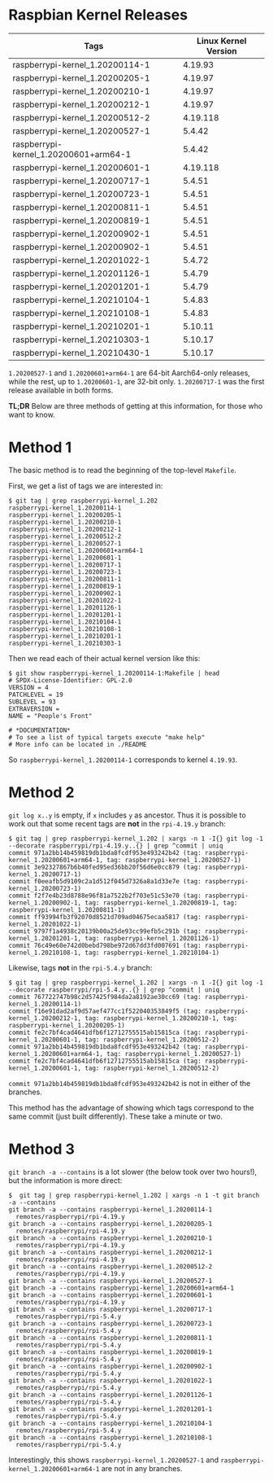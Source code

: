# Raspbian Kernel Releases

| Tags | Linux Kernel Version |
| ---  | --- |
| raspberrypi-kernel_1.20200114-1       | 4.19.93 |
| raspberrypi-kernel_1.20200205-1       | 4.19.97 |
| raspberrypi-kernel_1.20200210-1       | 4.19.97 |
| raspberrypi-kernel_1.20200212-1       | 4.19.97 |
| raspberrypi-kernel_1.20200512-2       | 4.19.118 |
| raspberrypi-kernel_1.20200527-1       | 5.4.42 |
| raspberrypi-kernel_1.20200601+arm64-1 | 5.4.42 |
| raspberrypi-kernel_1.20200601-1       | 4.19.118 |
| raspberrypi-kernel_1.20200717-1       | 5.4.51 |
| raspberrypi-kernel_1.20200723-1       | 5.4.51 |
| raspberrypi-kernel_1.20200811-1       | 5.4.51 |
| raspberrypi-kernel_1.20200819-1       | 5.4.51 |
| raspberrypi-kernel_1.20200902-1       | 5.4.51 |
| raspberrypi-kernel_1.20200902-1       | 5.4.51 |
| raspberrypi-kernel_1.20201022-1       | 5.4.72 |
| raspberrypi-kernel_1.20201126-1       | 5.4.79 |
| raspberrypi-kernel_1.20201201-1       | 5.4.79 |
| raspberrypi-kernel_1.20210104-1       | 5.4.83 |
| raspberrypi-kernel_1.20210108-1       | 5.4.83 |
| raspberrypi-kernel_1.20210201-1       | 5.10.11 |
| raspberrypi-kernel_1.20210303-1       | 5.10.17 |
| raspberrypi-kernel_1.20210430-1       | 5.10.17 |

`1.20200527-1` and `1.20200601+arm64-1` are 64-bit Aarch64-only releases, while the rest, up to `1.20200601-1`, are 32-bit only.
`1.20200717-1` was the first release available in both forms.

**TL;DR** Below are three methods of getting at this information, for those who want to know.

# Method 1

The basic method is to read the beginning of the top-level `Makefile`.

First, we get a list of tags we are interested in:

```
$ git tag | grep raspberrypi-kernel_1.202
raspberrypi-kernel_1.20200114-1
raspberrypi-kernel_1.20200205-1
raspberrypi-kernel_1.20200210-1
raspberrypi-kernel_1.20200212-1
raspberrypi-kernel_1.20200512-2
raspberrypi-kernel_1.20200527-1
raspberrypi-kernel_1.20200601+arm64-1
raspberrypi-kernel_1.20200601-1
raspberrypi-kernel_1.20200717-1
raspberrypi-kernel_1.20200723-1
raspberrypi-kernel_1.20200811-1
raspberrypi-kernel_1.20200819-1
raspberrypi-kernel_1.20200902-1
raspberrypi-kernel_1.20201022-1
raspberrypi-kernel_1.20201126-1
raspberrypi-kernel_1.20201201-1
raspberrypi-kernel_1.20210104-1
raspberrypi-kernel_1.20210108-1
raspberrypi-kernel_1.20210201-1
raspberrypi-kernel_1.20210303-1
```

Then we read each of their actual kernel version like this:

```
$ git show raspberrypi-kernel_1.20200114-1:Makefile | head
# SPDX-License-Identifier: GPL-2.0
VERSION = 4
PATCHLEVEL = 19
SUBLEVEL = 93
EXTRAVERSION =
NAME = "People's Front"

# *DOCUMENTATION*
# To see a list of typical targets execute "make help"
# More info can be located in ./README
```

So `raspberrypi-kernel_1.20200114-1` corresponds to kernel `4.19.93`.

# Method 2

`git log x..y` is empty, if `x` includes `y` as ancestor. Thus it is possible to work out that some recent tags are **not** in the `rpi-4.19.y` branch:

```
$ git tag | grep raspberrypi-kernel_1.202 | xargs -n 1 -I{} git log -1 --decorate raspberrypi/rpi-4.19.y..{} | grep ^commit | uniq
commit 971a2bb14b459819db1bda8fcdf953e493242b42 (tag: raspberrypi-kernel_1.20200601+arm64-1, tag: raspberrypi-kernel_1.20200527-1)
commit 3e92327867b6b40fed95ed36bb20f56d6e0cc879 (tag: raspberrypi-kernel_1.20200717-1)
commit f0eeafb5d9109c2a1d512f045d7326a8a1d33e7e (tag: raspberrypi-kernel_1.20200723-1)
commit f2f7e4b23d8788e96f81a7522b2f703e51c53e70 (tag: raspberrypi-kernel_1.20200902-1, tag: raspberrypi-kernel_1.20200819-1, tag: raspberrypi-kernel_1.20200811-1)
commit ff93994fb3f92070d8521d709ad04675ecaa5817 (tag: raspberrypi-kernel_1.20201022-1)
commit 9797f1a4938c20139b00a25de93cc99efb5c291b (tag: raspberrypi-kernel_1.20201201-1, tag: raspberrypi-kernel_1.20201126-1)
commit 76c49e60e742d0bebd798be972d67dd3fd007691 (tag: raspberrypi-kernel_1.20210108-1, tag: raspberrypi-kernel_1.20210104-1)
```

Likewise, tags **not** in the `rpi-5.4.y` branch:

```
$ git tag | grep raspberrypi-kernel_1.202 | xargs -n 1 -I{} git log -1 --decorate raspberrypi/rpi-5.4.y..{} | grep ^commit | uniq
commit 767722747b98c2d57425f984da2a8192ae30cc69 (tag: raspberrypi-kernel_1.20200114-1)
commit f16e91dad2af9d57aef477cc1f522040353849f5 (tag: raspberrypi-kernel_1.20200212-1, tag: raspberrypi-kernel_1.20200210-1, tag: raspberrypi-kernel_1.20200205-1)
commit fe2c7bf4cad4641dfb6f12712755515ab15815ca (tag: raspberrypi-kernel_1.20200601-1, tag: raspberrypi-kernel_1.20200512-2)
commit 971a2bb14b459819db1bda8fcdf953e493242b42 (tag: raspberrypi-kernel_1.20200601+arm64-1, tag: raspberrypi-kernel_1.20200527-1)
commit fe2c7bf4cad4641dfb6f12712755515ab15815ca (tag: raspberrypi-kernel_1.20200601-1, tag: raspberrypi-kernel_1.20200512-2)
```

`commit 971a2bb14b459819db1bda8fcdf953e493242b42` is not in either of the branches.

This method has the advantage of showing which tags correspond to the same commit (just built differently). These take a minute or two.

# Method 3

`git branch -a --contains` is a lot slower (the below took over two hours!), but the information is more direct:

```
$  git tag | grep raspberrypi-kernel_1.202 | xargs -n 1 -t git branch -a --contains
git branch -a --contains raspberrypi-kernel_1.20200114-1 
  remotes/raspberrypi/rpi-4.19.y
git branch -a --contains raspberrypi-kernel_1.20200205-1 
  remotes/raspberrypi/rpi-4.19.y
git branch -a --contains raspberrypi-kernel_1.20200210-1 
  remotes/raspberrypi/rpi-4.19.y
git branch -a --contains raspberrypi-kernel_1.20200212-1 
  remotes/raspberrypi/rpi-4.19.y
git branch -a --contains raspberrypi-kernel_1.20200512-2 
  remotes/raspberrypi/rpi-4.19.y
git branch -a --contains raspberrypi-kernel_1.20200527-1 
git branch -a --contains raspberrypi-kernel_1.20200601+arm64-1 
git branch -a --contains raspberrypi-kernel_1.20200601-1 
  remotes/raspberrypi/rpi-4.19.y
git branch -a --contains raspberrypi-kernel_1.20200717-1 
  remotes/raspberrypi/rpi-5.4.y
git branch -a --contains raspberrypi-kernel_1.20200723-1 
  remotes/raspberrypi/rpi-5.4.y
git branch -a --contains raspberrypi-kernel_1.20200811-1 
  remotes/raspberrypi/rpi-5.4.y
git branch -a --contains raspberrypi-kernel_1.20200819-1 
  remotes/raspberrypi/rpi-5.4.y
git branch -a --contains raspberrypi-kernel_1.20200902-1 
  remotes/raspberrypi/rpi-5.4.y
git branch -a --contains raspberrypi-kernel_1.20201022-1 
  remotes/raspberrypi/rpi-5.4.y
git branch -a --contains raspberrypi-kernel_1.20201126-1 
  remotes/raspberrypi/rpi-5.4.y
git branch -a --contains raspberrypi-kernel_1.20201201-1 
  remotes/raspberrypi/rpi-5.4.y
git branch -a --contains raspberrypi-kernel_1.20210104-1 
  remotes/raspberrypi/rpi-5.4.y
git branch -a --contains raspberrypi-kernel_1.20210108-1 
  remotes/raspberrypi/rpi-5.4.y
```

Interestingly, this shows `raspberrypi-kernel_1.20200527-1` and `raspberrypi-kernel_1.20200601+arm64-1` are not in any branches.
